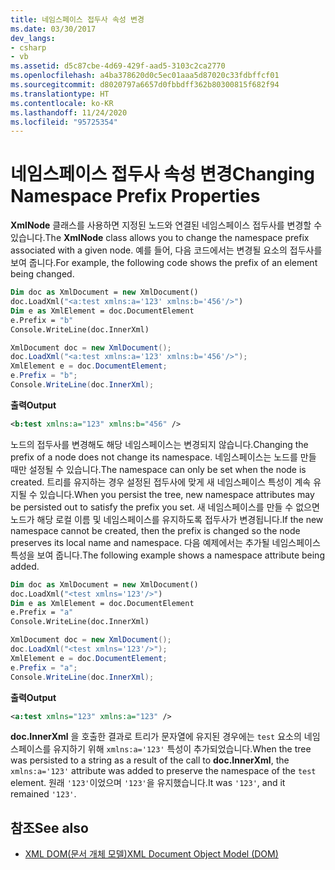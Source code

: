 ```yaml
---
title: 네임스페이스 접두사 속성 변경
ms.date: 03/30/2017
dev_langs:
- csharp
- vb
ms.assetid: d5c87cbe-4d69-429f-aad5-3103c2ca2770
ms.openlocfilehash: a4ba378620d0c5ec01aaa5d87020c33fdbffcf01
ms.sourcegitcommit: d8020797a6657d0fbbdff362b80300815f682f94
ms.translationtype: HT
ms.contentlocale: ko-KR
ms.lasthandoff: 11/24/2020
ms.locfileid: "95725354"
---
```

# <a name="changing-namespace-prefix-properties"></a><span data-ttu-id="3834c-102">네임스페이스 접두사 속성 변경</span><span class="sxs-lookup"><span data-stu-id="3834c-102">Changing Namespace Prefix Properties</span></span>

<span data-ttu-id="3834c-103">**XmlNode** 클래스를 사용하면 지정된 노드와 연결된 네임스페이스 접두사를 변경할 수 있습니다.</span><span class="sxs-lookup"><span data-stu-id="3834c-103">The **XmlNode** class allows you to change the namespace prefix associated with a given node.</span></span> <span data-ttu-id="3834c-104">예를 들어, 다음 코드에서는 변경될 요소의 접두사를 보여 줍니다.</span><span class="sxs-lookup"><span data-stu-id="3834c-104">For example, the following code shows the prefix of an element being changed.</span></span>  
  
```vb  
Dim doc as XmlDocument = new XmlDocument()  
doc.LoadXml("<a:test xmlns:a='123' xmlns:b='456'/>")  
Dim e as XmlElement = doc.DocumentElement  
e.Prefix = "b"  
Console.WriteLine(doc.InnerXml)  
```  
  
```csharp  
XmlDocument doc = new XmlDocument();  
doc.LoadXml("<a:test xmlns:a='123' xmlns:b='456'/>");  
XmlElement e = doc.DocumentElement;
e.Prefix = "b";  
Console.WriteLine(doc.InnerXml);  
```  
  
 <span data-ttu-id="3834c-105">**출력**</span><span class="sxs-lookup"><span data-stu-id="3834c-105">**Output**</span></span>  
  
```xml  
<b:test xmlns:a="123" xmlns:b="456" />  
```  
  
 <span data-ttu-id="3834c-106">노드의 접두사를 변경해도 해당 네임스페이스는 변경되지 않습니다.</span><span class="sxs-lookup"><span data-stu-id="3834c-106">Changing the prefix of a node does not change its namespace.</span></span> <span data-ttu-id="3834c-107">네임스페이스는 노드를 만들 때만 설정될 수 있습니다.</span><span class="sxs-lookup"><span data-stu-id="3834c-107">The namespace can only be set when the node is created.</span></span> <span data-ttu-id="3834c-108">트리를 유지하는 경우 설정된 접두사에 맞게 새 네임스페이스 특성이 계속 유지될 수 있습니다.</span><span class="sxs-lookup"><span data-stu-id="3834c-108">When you persist the tree, new namespace attributes may be persisted out to satisfy the prefix you set.</span></span> <span data-ttu-id="3834c-109">새 네임스페이스를 만들 수 없으면 노드가 해당 로컬 이름 및 네임스페이스를 유지하도록 접두사가 변경됩니다.</span><span class="sxs-lookup"><span data-stu-id="3834c-109">If the new namespace cannot be created, then the prefix is changed so the node preserves its local name and namespace.</span></span> <span data-ttu-id="3834c-110">다음 예제에서는 추가될 네임스페이스 특성을 보여 줍니다.</span><span class="sxs-lookup"><span data-stu-id="3834c-110">The following example shows a namespace attribute being added.</span></span>  
  
```vb  
Dim doc as XmlDocument = new XmlDocument()  
doc.LoadXml("<test xmlns='123'/>")  
Dim e as XmlElement = doc.DocumentElement  
e.Prefix = "a"  
Console.WriteLine(doc.InnerXml)  
```  
  
```csharp  
XmlDocument doc = new XmlDocument();  
doc.LoadXml("<test xmlns='123'/>");  
XmlElement e = doc.DocumentElement;
e.Prefix = "a";  
Console.WriteLine(doc.InnerXml);  
```  
  
 <span data-ttu-id="3834c-111">**출력**</span><span class="sxs-lookup"><span data-stu-id="3834c-111">**Output**</span></span>  
  
```xml  
<a:test xmlns="123" xmlns:a="123" />  
```  
  
 <span data-ttu-id="3834c-112">**doc.InnerXml** 을 호출한 결과로 트리가 문자열에 유지된 경우에는 `test` 요소의 네임스페이스를 유지하기 위해 `xmlns:a='123'` 특성이 추가되었습니다.</span><span class="sxs-lookup"><span data-stu-id="3834c-112">When the tree was persisted to a string as a result of the call to **doc.InnerXml**, the `xmlns:a='123'` attribute was added to preserve the namespace of the `test` element.</span></span> <span data-ttu-id="3834c-113">원래 `'123'`이었으며 `'123'`을 유지했습니다.</span><span class="sxs-lookup"><span data-stu-id="3834c-113">It was `'123'`, and it remained `'123'`.</span></span>  
  
## <a name="see-also"></a><span data-ttu-id="3834c-114">참조</span><span class="sxs-lookup"><span data-stu-id="3834c-114">See also</span></span>

- [<span data-ttu-id="3834c-115">XML DOM(문서 개체 모델)</span><span class="sxs-lookup"><span data-stu-id="3834c-115">XML Document Object Model (DOM)</span></span>](xml-document-object-model-dom.md)
